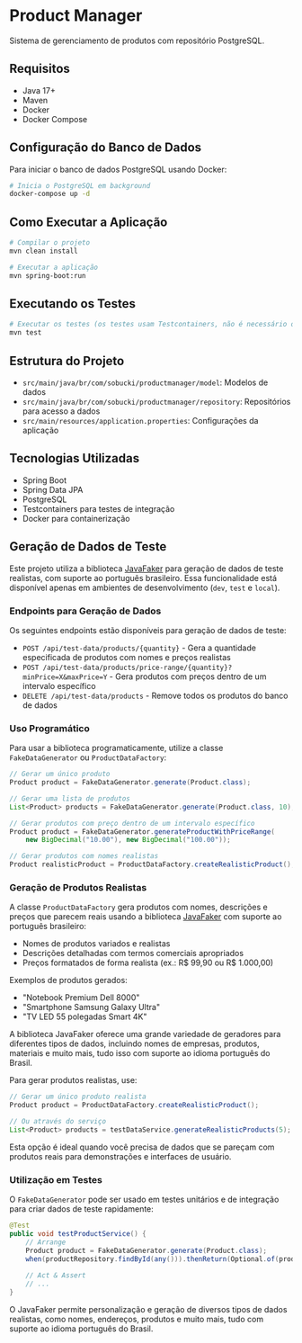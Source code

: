 # Product Manager

Sistema de gerenciamento de produtos com repositório PostgreSQL.

## Requisitos

- Java 17+
- Maven
- Docker
- Docker Compose

## Configuração do Banco de Dados

Para iniciar o banco de dados PostgreSQL usando Docker:

```bash
# Inicia o PostgreSQL em background
docker-compose up -d
```

## Como Executar a Aplicação

```bash
# Compilar o projeto
mvn clean install

# Executar a aplicação
mvn spring-boot:run
```

## Executando os Testes

```bash
# Executar os testes (os testes usam Testcontainers, não é necessário o Docker Compose rodando)
mvn test
```

## Estrutura do Projeto

- `src/main/java/br/com/sobucki/productmanager/model`: Modelos de dados
- `src/main/java/br/com/sobucki/productmanager/repository`: Repositórios para acesso a dados
- `src/main/resources/application.properties`: Configurações da aplicação

## Tecnologias Utilizadas

- Spring Boot
- Spring Data JPA
- PostgreSQL
- Testcontainers para testes de integração
- Docker para containerização 

## Geração de Dados de Teste

Este projeto utiliza a biblioteca [JavaFaker](https://github.com/DiUS/java-faker) para geração de dados de teste realistas, com suporte ao português brasileiro. Essa funcionalidade está disponível apenas em ambientes de desenvolvimento (`dev`, `test` e `local`).

### Endpoints para Geração de Dados

Os seguintes endpoints estão disponíveis para geração de dados de teste:

- `POST /api/test-data/products/{quantity}` - Gera a quantidade especificada de produtos com nomes e preços realistas
- `POST /api/test-data/products/price-range/{quantity}?minPrice=X&maxPrice=Y` - Gera produtos com preços dentro de um intervalo específico
- `DELETE /api/test-data/products` - Remove todos os produtos do banco de dados

### Uso Programático

Para usar a biblioteca programaticamente, utilize a classe `FakeDataGenerator` ou `ProductDataFactory`:

```java
// Gerar um único produto
Product product = FakeDataGenerator.generate(Product.class);

// Gerar uma lista de produtos
List<Product> products = FakeDataGenerator.generate(Product.class, 10);

// Gerar produtos com preço dentro de um intervalo específico
Product product = FakeDataGenerator.generateProductWithPriceRange(
    new BigDecimal("10.00"), new BigDecimal("100.00"));

// Gerar produtos com nomes realistas
Product realisticProduct = ProductDataFactory.createRealisticProduct();
```

### Geração de Produtos Realistas

A classe `ProductDataFactory` gera produtos com nomes, descrições e preços que parecem reais usando a biblioteca [JavaFaker](https://github.com/DiUS/java-faker) com suporte ao português brasileiro:

- Nomes de produtos variados e realistas
- Descrições detalhadas com termos comerciais apropriados
- Preços formatados de forma realista (ex.: R$ 99,90 ou R$ 1.000,00)

Exemplos de produtos gerados:
- "Notebook Premium Dell 8000"
- "Smartphone Samsung Galaxy Ultra"
- "TV LED 55 polegadas Smart 4K"

A biblioteca JavaFaker oferece uma grande variedade de geradores para diferentes tipos de dados, incluindo nomes de empresas, produtos, materiais e muito mais, tudo isso com suporte ao idioma português do Brasil.

Para gerar produtos realistas, use:

```java
// Gerar um único produto realista
Product product = ProductDataFactory.createRealisticProduct();

// Ou através do serviço
List<Product> products = testDataService.generateRealisticProducts(5);
```

Esta opção é ideal quando você precisa de dados que se pareçam com produtos reais para demonstrações e interfaces de usuário.

### Utilização em Testes

O `FakeDataGenerator` pode ser usado em testes unitários e de integração para criar dados de teste rapidamente:

```java
@Test
public void testProductService() {
    // Arrange
    Product product = FakeDataGenerator.generate(Product.class);
    when(productRepository.findById(any())).thenReturn(Optional.of(product));
    
    // Act & Assert
    // ...
}
```

O JavaFaker permite personalização e geração de diversos tipos de dados realistas, como nomes, endereços, produtos e muito mais, tudo com suporte ao idioma português do Brasil. 